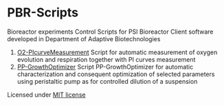 # PBR-Scripts
Bioreactor experiments Control Scripts for PSI Bioreactor Client software developed in Department of Adaptive Biotechnologies

1. [O2-PIcurveMeasurement](https://gcri-doab.github.io/PBR-Scripts/O2-PIcurveMeasurement.js)
Script for automatic measurement of oxygen evolution and respiration together with PI curves measurement
2. [PP-GrowthOptimizer](https://gcri-doab.github.io/PBR-Scripts/PP-GrowthOptimizer.js)
Script PP-GrowthOptimizer for automatic characterization and consequent optimization of selected parameters using peristaltic pump as for controlled dilution of a suspension

Licensed under [MIT license](https://gcri-doab.github.io/PBR-Scripts/LICENSE)
